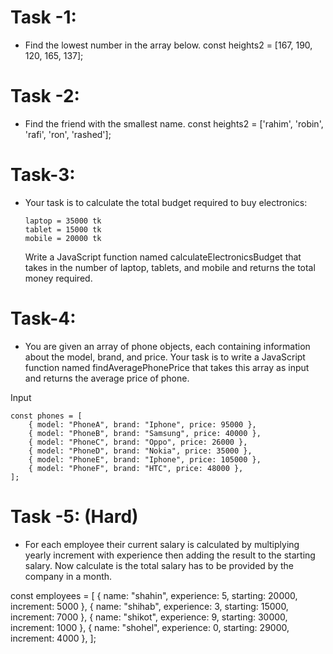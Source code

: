 # Task -1:

- Find the lowest number in the array below.
  const heights2 = [167, 190, 120, 165, 137];

# Task -2:

- Find the friend with the smallest name.
  const heights2 = ['rahim', 'robin', 'rafi', 'ron', 'rashed'];

# Task-3:

- Your task is to calculate the total budget required to buy electronics:

      laptop = 35000 tk
      tablet = 15000 tk
      mobile = 20000 tk

  Write a JavaScript function named calculateElectronicsBudget that takes in the number of laptop, tablets, and mobile and returns the total money required.

# Task-4:

- You are given an array of phone objects, each containing information about the model, brand, and price. Your task is to write a JavaScript function named findAveragePhonePrice that takes this array as input and returns the average price of phone.

Input

    const phones = [
        { model: "PhoneA", brand: "Iphone", price: 95000 },
        { model: "PhoneB", brand: "Samsung", price: 40000 },
        { model: "PhoneC", brand: "Oppo", price: 26000 },
        { model: "PhoneD", brand: "Nokia", price: 35000 },
        { model: "PhoneE", brand: "Iphone", price: 105000 },
        { model: "PhoneF", brand: "HTC", price: 48000 },
    ];

# Task -5: (Hard)

- For each employee their current salary is calculated by multiplying yearly increment with experience then adding the result to the starting salary. Now calculate is the total salary has to be provided by the company in a month.

const employees = [
{ name: "shahin", experience: 5, starting: 20000, increment: 5000 },
{ name: "shihab", experience: 3, starting: 15000, increment: 7000 },
{ name: "shikot", experience: 9, starting: 30000, increment: 1000 },
{ name: "shohel", experience: 0, starting: 29000, increment: 4000 },
];
